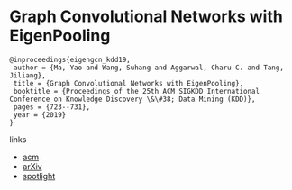 # Graph Convolutional Networks with EigenPooling

```
@inproceedings{eigengcn_kdd19,
 author = {Ma, Yao and Wang, Suhang and Aggarwal, Charu C. and Tang, Jiliang},
 title = {Graph Convolutional Networks with EigenPooling},
 booktitle = {Proceedings of the 25th ACM SIGKDD International Conference on Knowledge Discovery \&\#38; Data Mining (KDD)},
 pages = {723--731},
 year = {2019}
}
```

links
- [acm](https://dl.acm.org/citation.cfm?id=3330982)
- [arXiv](https://arxiv.org/abs/1904.13107)
- [spotlight](https://youtu.be/b8fOHadu9E4)
